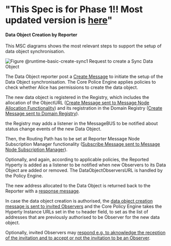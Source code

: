  "This Spec is for Phase 1!! Most updated version is [here](https://github.com/reTHINK-project/specs/tree/master/dynamic-view)" 
=============== 
#### Data Object Creation by Reporter

This MSC diagrams shows the most relevant steps to support the setup of data object synchronisation.

![Figure @runtime-basic-create-sync1 Request to create a Sync Data Object](data-object-create.png)

The Data Object reporter post a [Create Message](../../messages/data-sync-messages.md#hyperty-data-object-creation) to initiate the setup of the Data Object synchronisation. The Core Police Engine applies policies to check whether Alice has permissions to create the data object.

The new data object is registered in the Registry, which includes the allocation of the ObjectURL ([Create Message sent to Message Node Allocation Functionality](../../messages/address-allocation-messages.md#address-allocation-request)) and its registration in the Domain Registry ([Create Message sent to Domain Registry](../../messages/registration-messages.md#registration-request)).

the Registry may adds a listener in the MessageBUS to be notified about status change events of the new Data Object.

Then, the Routing Path has to be set at Reporter Message Node Subscription Manager functionality ([Subscribe Message sent to Message Node Subscription Manager](../../messages/data-sync-messages.md#reporter-data-sync-routing-path-setup-request-at-reporter-message-node-for-a-new-data-object)).

Optionally, and again, according to applicable policies, the Reported Hyperty is added as a listener to be notified when new Observers to its Data Object are added or removed. The DataObjectObserversURL is handled by the Policy Engine.

The new address allocated to the Data Object is returned back to the Reporter with a [response message](../../messages/data-sync-messages.md#response).

In case the data object creation is authorised, the [data object creation message is sent to invited Observers](../../messages/data-sync-messages.md#observer-invitation) and the Core Policy Engine takes the Hyperty Instance URLs set in the `to` header field, to set as the list of addresses that are previously authorised to be Observer for the new data object.

Optionally, invited Observers may [respond e.g. to aknowledge the reception of the invitation and to accept or not the invitation to be an Observer](../../messages/data-sync-messages.md#response-3).
